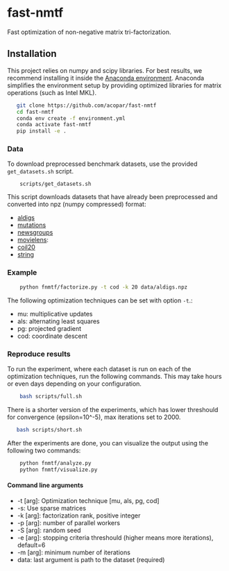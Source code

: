 # fast-nmtf
Fast optimization of non-negative matrix tri-factorization. 


## Installation ###

This project relies on numpy and scipy libraries. For best results, we recommend installing it inside the [Anaconda environment](https://www.anaconda.com/download/#linux). Anaconda simplifies the environment setup by providing optimized libraries for matrix operations (such as Intel MKL). 

```sh
   git clone https://github.com/acopar/fast-nmtf
   cd fast-nmtf
   conda env create -f environment.yml
   conda activate fast-nmtf
   pip install -e .
```

### Data ###

To download preprocessed benchmark datasets, use the provided ``get_datasets.sh`` script.
```
    scripts/get_datasets.sh
```

This script downloads datasets that have already been preprocessed and converted into npz (numpy compressed) format:
- [aldigs](http://file.biolab.si/fast-nmtf/aldigs.npz)
- [mutations](http://file.biolab.si/fast-nmtf/mutations.npz)
- [newsgroups](http://file.biolab.si/fast-nmtf/newsgroups.npz)
- [movielens](http://file.biolab.si/fast-nmtf/ml-10m.npz):
- [coil20](http://file.biolab.si/fast-nmtf/coil20.npz)
- [string](http://file.biolab.si/fast-nmtf/string.npz)

### Example ###

```sh
    python fnmtf/factorize.py -t cod -k 20 data/aldigs.npz
```

The following optimization techniques can be set with option ``-t``.:
- mu: multiplicative updates
- als: alternating least squares
- pg: projected gradient
- cod: coordinate descent

### Reproduce results ###

To run the experiment, where each dataset is run on each of the optimization techniques, run the following commands. This may take hours or even days depending on your configuration.

```sh
    bash scripts/full.sh
```

There is a shorter version of the experiments, which has lower threshould for convergence (epsilon=10^-5), max iterations set to 2000.

```sh
   bash scripts/short.sh
```

After the experiments are done, you can visualize the output using the following two commands:

```sh
    python fnmtf/analyze.py
    python fnmtf/visualize.py
```

#### Command line arguments

- -t [arg]: Optimization technique [mu, als, pg, cod]
- -s: Use sparse matrices
- -k [arg]: factorization rank, positive integer
- -p [arg]: number of parallel workers
- -S [arg]: random seed
- -e [arg]: stopping criteria threshould (higher means more iterations), default=6
- -m [arg]: minimum number of iterations
- data: last argument is path to the dataset (required)

